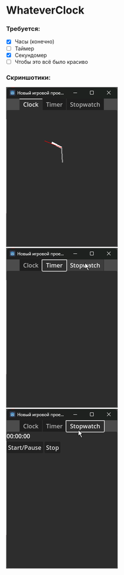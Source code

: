 # WhateverClock
### Требуется:
- [x] Часы (конечно)
- [ ] Таймер
- [x] Секундомер
- [ ] Чтобы это всё было красиво
### Скриншотики:
![Часики](https://github.com/egorvania1/WhateverClock/blob/main/screenshots/clock.png)
![Таймер](https://github.com/egorvania1/WhateverClock/blob/main/screenshots/timer.png)
![Секундомер](https://github.com/egorvania1/WhateverClock/blob/main/screenshots/stopwatch.png)

